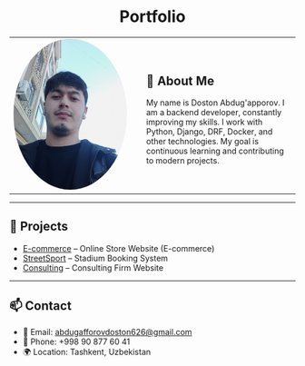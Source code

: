 <h1 align="center">Portfolio</h1>

<table>
  <tr>
    <td width="220">
      <img src="photo.jpg" alt="My Photo" width="200" style="border-radius: 50%;"/>
    </td>
    <td>
      <h2>👋 About Me</h2>
      <p>
        My name is Doston Abdug'apporov.  
        I am a backend developer, constantly improving my skills.  
        I work with Python, Django, DRF, Docker, and other technologies.  
        My goal is continuous learning and contributing to modern projects. 
      </p>
    </td>
  </tr>
</table>

---

## 🚀 Projects
- [E-commerce](https://api-donashop.noventer.uz/api/docs/) – Online Store Website (E-commerce)
- [StreetSport](https://github.com/DostonAbdugafforov/streetsport) – Stadium Booking System 
- [Consulting](https://github.com/DostonAbdugafforov/Hayot-yo-li-EDU.git) – Consulting Firm Website 

---

## 📫 Contact
- 📧 Email: abdugafforovdoston626@gmail.com 
- 📱 Phone: +998 90 877 60 41  
- 🌍 Location: Tashkent, Uzbekistan  
